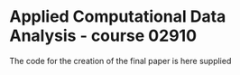 # Applied Computational Data Analysis - course 02910
The code for the creation of the final paper is here supplied
